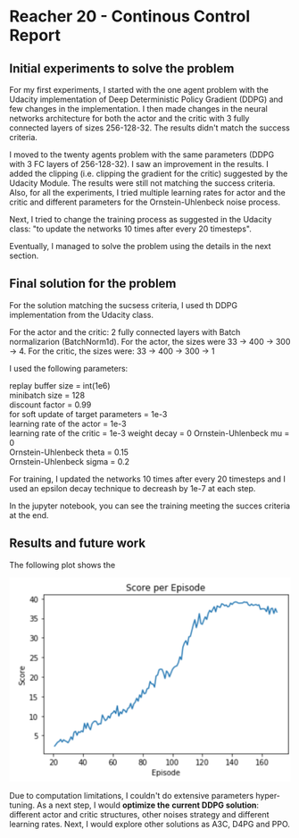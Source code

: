 # Reacher 20 - Continous Control Report

## Initial experiments to solve the problem

For my first experiments, I started with the one agent problem with the Udacity implementation of Deep Deterministic
Policy Gradient (DDPG) and few changes  in the implementation. I then made changes in the neural networks architecture 
for both the actor and the critic with 3 fully connected layers of sizes 256-128-32. The results didn't match the 
success criteria.

I moved to the twenty agents problem with the same parameters (DDPG with 3 FC layers of 256-128-32). I saw an improvement
in the results. I added the clipping (i.e. clipping the gradient for the critic) suggested by the Udacity Module. The results
were still not matching the success criteria. Also, for all the experiments, I tried multiple learning rates for actor 
and the critic and different parameters for the Ornstein-Uhlenbeck noise process.

Next, I tried to change the training process as suggested in the Udacity class: "to update the networks 10 times after
every 20 timesteps".

Eventually, I managed to solve the problem using the details in the next section.

## Final solution for the problem

For the solution matching the sucsess criteria, I used th DDPG implementation from the Udacity class.

For the actor and the critic: 2 fully connected layers with Batch normalizarion (BatchNorm1d). For the actor, the sizes were 33 -> 400 -> 300 -> 4. 
For the critic, the sizes were: 33 -> 400 -> 300 -> 1

I used the following parameters: 

replay buffer size = int(1e6)  
minibatch size = 128        
discount factor = 0.99            
for soft update of target parameters = 1e-3              
learning rate of the actor  = 1e-3         
learning rate of the critic = 1e-3 
weight decay = 0
Ornstein-Uhlenbeck mu = 0  
Ornstein-Uhlenbeck theta = 0.15       
Ornstein-Uhlenbeck sigma = 0.2  

For training, I updated the networks 10 times after every 20 timesteps and I used an epsilon decay technique to decreash by 1e-7 at each step. 

In the jupyter notebook, you can see the training meeting the succes criteria at the end.

## Results and future work

The following plot shows the 

![image](average_reward_per_episode.png "average reward per episode")

Due to computation limitations, I couldn't do extensive parameters hyper-tuning. As a next step, I would **optimize the** 
**current DDPG solution**: different actor and critic structures, other noises strategy and different learning rates. 
Next, I would explore other solutions as A3C, D4PG and PPO.  


